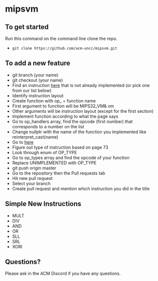 # mipsvm

## To get started

Run this command on the command line clone the repo.
- `git clone https://github.com/acm-uncc/mipsvm.git`

## To add a new feature

- git branch (your name)
- git checkout (your name)
- Find an instruction [here](https://s3-eu-west-1.amazonaws.com/downloads-mips/documents/MD00086-2B-MIPS32BIS-AFP-6.06.pdf) that is not already implemented (or pick one from our list below)
- Identify instruction layout
- Create function with op_ + function name
- First argument to function will be MIPS32_VM& vm
- Other arguments will be instruction layout (except for the first section)
- Implement function according to what the page says
- Go to op_handlers array, find the opcode (first number) that corresponds to a number on the list
- Change nullptr with the name of the function you implemented like reinterpret_cast<OP>(name)
- Go to [here](https://s3-eu-west-1.amazonaws.com/downloads-mips/documents/MD00082-2B-MIPS32INT-AFP-06.01.pdf)
- Figure out type of instruction based on page 73
- Look through enum of OP_TYPE
- Go to op_types array and find the opcode of your function
- Replace UNIMPLEMENTED with OP_TYPE
- git push origin master
- Go to the repository then the Pull requests tab
- Hit new pull request
- Select your branch
- Create pull request and mention which instruction you did in the title

## Simple New Instructions
- MULT
- DIV
- AND
- OR
- SLL
- SRL
- XORI

## Questions?
Please ask in the ACM Discord if you have any questions.
